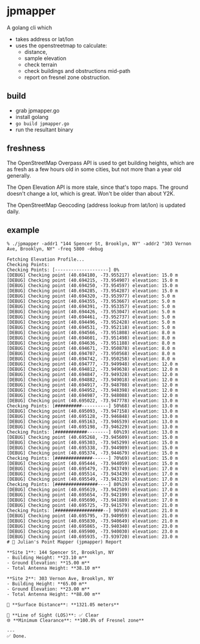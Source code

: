 # jpmapper
A golang cli which
 * takes address or lat/lon
 * uses the openstreetmap to calculate:
    * distance,
    * sample elevation
    * check terrain
    * check buildings and obstructions mid-path
    * report on fresnel zone obstruction.

## build
* grab jpmapper.go
* install golang
* `go build jpmapper.go`
* run the resultant binary

## freshness
The OpenStreetMap Overpass API is used to get building heights, which are as fresh as a few hours old in some cities, but not more than a year old generally.

The Open Elevation API is more stale, since that's topo maps. The ground doesn't change a lot, which is great. Won't be older than about Y2K.

The OpenStreetMap Geocoding (address lookup from lat/lon) is updated daily.

## example
```
% ./jpmapper -addr1 "144 Spencer St, Brooklyn, NY" -addr2 "303 Vernon Ave, Brooklyn, NY" -freq 5800 -debug

Fetching Elevation Profile...
Checking Points:
Checking Points: [--------------------] 0%
[DEBUG] Checking point (40.694180, -73.955217) elevation: 15.0 m
[DEBUG] Checking point (40.694215, -73.954907) elevation: 15.0 m
[DEBUG] Checking point (40.694250, -73.954597) elevation: 15.0 m
[DEBUG] Checking point (40.694285, -73.954287) elevation: 15.0 m
[DEBUG] Checking point (40.694320, -73.953977) elevation: 5.0 m
[DEBUG] Checking point (40.694355, -73.953667) elevation: 5.0 m
[DEBUG] Checking point (40.694391, -73.953357) elevation: 5.0 m
[DEBUG] Checking point (40.694426, -73.953047) elevation: 5.0 m
[DEBUG] Checking point (40.694461, -73.952737) elevation: 5.0 m
[DEBUG] Checking point (40.694496, -73.952428) elevation: 5.0 m
[DEBUG] Checking point (40.694531, -73.952118) elevation: 5.0 m
[DEBUG] Checking point (40.694566, -73.951808) elevation: 8.0 m
[DEBUG] Checking point (40.694601, -73.951498) elevation: 8.0 m
[DEBUG] Checking point (40.694636, -73.951188) elevation: 8.0 m
[DEBUG] Checking point (40.694671, -73.950878) elevation: 8.0 m
[DEBUG] Checking point (40.694707, -73.950568) elevation: 8.0 m
[DEBUG] Checking point (40.694742, -73.950258) elevation: 8.0 m
[DEBUG] Checking point (40.694777, -73.949948) elevation: 12.0 m
[DEBUG] Checking point (40.694812, -73.949638) elevation: 12.0 m
[DEBUG] Checking point (40.694847, -73.949328) elevation: 12.0 m
[DEBUG] Checking point (40.694882, -73.949018) elevation: 12.0 m
[DEBUG] Checking point (40.694917, -73.948708) elevation: 12.0 m
[DEBUG] Checking point (40.694952, -73.948398) elevation: 12.0 m
[DEBUG] Checking point (40.694987, -73.948088) elevation: 12.0 m
[DEBUG] Checking point (40.695022, -73.947778) elevation: 13.0 m
Checking Points: [##########----------] 50%68) elevation: 13.0 m
[DEBUG] Checking point (40.695093, -73.947158) elevation: 13.0 m
[DEBUG] Checking point (40.695128, -73.946848) elevation: 13.0 m
[DEBUG] Checking point (40.695163, -73.946539) elevation: 13.0 m
[DEBUG] Checking point (40.695198, -73.946229) elevation: 13.0 m
Checking Points: [############--------] 60%19) elevation: 13.0 m
[DEBUG] Checking point (40.695268, -73.945609) elevation: 15.0 m
[DEBUG] Checking point (40.695303, -73.945299) elevation: 15.0 m
[DEBUG] Checking point (40.695338, -73.944989) elevation: 15.0 m
[DEBUG] Checking point (40.695374, -73.944679) elevation: 15.0 m
Checking Points: [##############------] 70%69) elevation: 15.0 m
[DEBUG] Checking point (40.695444, -73.944059) elevation: 15.0 m
[DEBUG] Checking point (40.695479, -73.943749) elevation: 17.0 m
[DEBUG] Checking point (40.695514, -73.943439) elevation: 17.0 m
[DEBUG] Checking point (40.695549, -73.943129) elevation: 17.0 m
Checking Points: [################----] 80%19) elevation: 17.0 m
[DEBUG] Checking point (40.695619, -73.942509) elevation: 17.0 m
[DEBUG] Checking point (40.695654, -73.942199) elevation: 17.0 m
[DEBUG] Checking point (40.695690, -73.941889) elevation: 17.0 m
[DEBUG] Checking point (40.695725, -73.941579) elevation: 21.0 m
Checking Points: [##################--] 90%69) elevation: 21.0 m
[DEBUG] Checking point (40.695795, -73.940959) elevation: 21.0 m
[DEBUG] Checking point (40.695830, -73.940649) elevation: 21.0 m
[DEBUG] Checking point (40.695865, -73.940340) elevation: 23.0 m
[DEBUG] Checking point (40.695900, -73.940030) elevation: 23.0 m
[DEBUG] Checking point (40.695935, -73.939720) elevation: 23.0 m
# 📡 Julian's Point Mapper (jpmapper) Report

**Site 1**: 144 Spencer St, Brooklyn, NY
- Building Height: **23.10 m**
- Ground Elevation: **15.00 m**
- Total Antenna Height: **38.10 m**

**Site 2**: 303 Vernon Ave, Brooklyn, NY
- Building Height: **65.00 m**
- Ground Elevation: **23.00 m**
- Total Antenna Height: **88.00 m**

📏 **Surface Distance**: **1321.05 meters**

🔭 **Line of Sight (LOS)**: ✅ Clear
🌐 **Minimum Clearance**: **100.0% of Fresnel zone**

---
✅ Done.
```